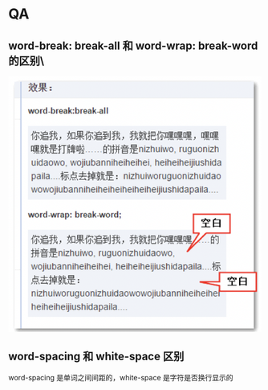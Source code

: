 # QA

## word-break: break-all 和 word-wrap: break-word 的区别\

![](/basic/css/img/word-break-word-wrap.png)

## word-spacing 和 white-space 区别

word-spacing 是单词之间间距的，white-space 是字符是否换行显示的
